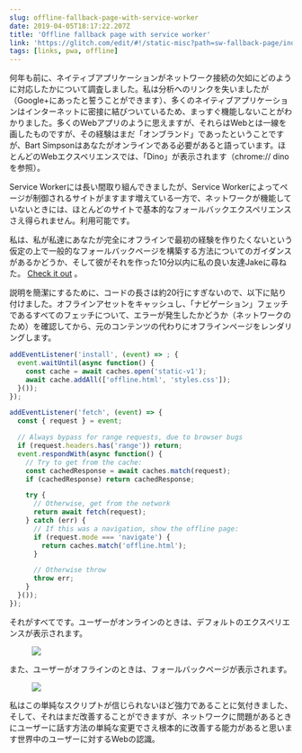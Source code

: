 ```yaml
---
slug: offline-fallback-page-with-service-worker
date: 2019-04-05T18:17:22.207Z
title: 'Offline fallback page with service worker'
link: 'https://glitch.com/edit/#!/static-misc?path=sw-fallback-page/index.html:6:9'
tags: [links, pwa, offline]
---
```

何年も前に、ネイティブアプリケーションがネットワーク接続の欠如にどのように対応したかについて調査しました。私は分析へのリンクを失いましたが（Google+にあったと誓うことができます）、多くのネイティブアプリケーションはインターネットに密接に結びついているため、まっすぐ機能しないことがわかりました。多くのWebアプリのように思えますが、それらはWebとは一線を画したものですが、その経験はまだ「オンブランド」であったということですが、Bart Simpsonはあなたがオンラインである必要があると語っています。ほとんどのWebエクスペリエンスでは、「Dino」が表示されます（chrome:// dinoを参照）。

Service Workerには長い間取り組んできましたが、Service Workerによってページが制御されるサイトがますます増えている一方で、ネットワークが機能していないときには、ほとんどのサイトで基本的なフォールバックエクスペリエンスさえ得られません。利用可能です。

私は、私が私達にあなたが完全にオフラインで最初の経験を作りたくないという仮定の上で一般的なフォールバックページを構築する方法についてのガイダンスがあるかどうか、そして彼がそれを作った10分以内に私の良い友達Jakeに尋ねた。 [Check it out](https://glitch.com/edit/#!/static-misc?path=sw-fallback-page/sw.js:6:9) 。

説明を簡潔にするために、コードの長さは約20行にすぎないので、以下に貼り付けました。オフラインアセットをキャッシュし、「ナビゲーション」フェッチであるすべてのフェッチについて、エラーが発生したかどうか（ネットワークのため）を確認してから、元のコンテンツの代わりにオフラインページをレンダリングします。

```JavaScript
addEventListener('install', (event) => ; {
  event.waitUntil(async function() {
    const cache = await caches.open('static-v1');
    await cache.addAll(['offline.html', 'styles.css']);
  }());
});

addEventListener('fetch', (event) => {
  const { request } = event;

  // Always bypass for range requests, due to browser bugs
  if (request.headers.has('range')) return;
  event.respondWith(async function() {
    // Try to get from the cache:
    const cachedResponse = await caches.match(request);
    if (cachedResponse) return cachedResponse;

    try {
      // Otherwise, get from the network
      return await fetch(request);
    } catch (err) {
      // If this was a navigation, show the offline page:
      if (request.mode === 'navigate') {
        return caches.match('offline.html');
      }

      // Otherwise throw
      throw err;
    }
  }());
});
```

それがすべてです。ユーザーがオンラインのときは、デフォルトのエクスペリエンスが表示されます。

<figure><img src="/images/2019-04-05-offline-fallback-page-with-service-woker.jpeg"></figure>

また、ユーザーがオフラインのときは、フォールバックページが表示されます。

<figure><img src="/images/2019-04-05-offline-fallback-page-with-service-worker-1.jpeg"></figure>

私はこの単純なスクリプトが信じられないほど強力であることに気付きました、そして、それはまだ改善することができますが、ネットワークに問題があるときにユーザーに話す方法の単純な変更でさえ根本的に改善する能力があると思います世界中のユーザーに対するWebの認識。


